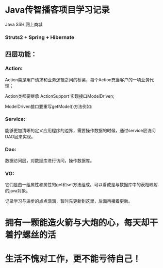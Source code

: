 

# Java传智播客项目学习记录


Java SSH 网上商城


### Struts2 + Spring + Hibernate


## 四层功能：

### Action:

Action类是用户请求和业务逻辑之间的桥梁，每个Action充当客户的一项业务代理；

Action类都要继承 ActionSupport 实现接口ModelDriven; 

ModelDriven接口要重写getModel()方法例如:


### Service:

能够更加清晰的定义应用程序的边界，需要操作数据的时候，通过service层访问DAO层来实现。

### Dao:

数据访问层，对数据库进行访问，操作数据库。 


### VO:

它们是由一组属性和属性的get和set方法组成。可以看成是与数据库中的表相映射的java对象。



记录学习与进步的点点滴滴，暂时先更新到这里，后面再接着更新。



# 拥有一颗能造火箭与大炮的心，每天却干着拧螺丝的活

# 生活不愧对工作，更不能亏待自己！

